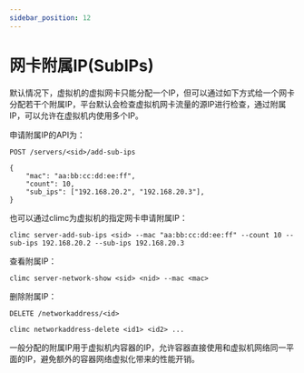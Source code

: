```yaml
---
sidebar_position: 12
---
```


# 网卡附属IP(SubIPs)

默认情况下，虚拟机的虚拟网卡只能分配一个IP，但可以通过如下方式给一个网卡分配若干个附属IP，平台默认会检查虚拟机网卡流量的源IP进行检查，通过附属IP，可以允许在虚拟机内使用多个IP。

申请附属IP的API为：

```
POST /servers/<sid>/add-sub-ips

{
    "mac": "aa:bb:cc:dd:ee:ff",
    "count": 10,
    "sub_ips": ["192.168.20.2", "192.168.20.3"],
}
```

也可以通过climc为虚拟机的指定网卡申请附属IP：

```
climc server-add-sub-ips <sid> --mac "aa:bb:cc:dd:ee:ff" --count 10 --sub-ips 192.168.20.2 --sub-ips 192.168.20.3
```

查看附属IP：

```
climc server-network-show <sid> <nid> --mac <mac>
```

删除附属IP：

```
DELETE /networkaddress/<id>
```

```
climc networkaddress-delete <id1> <id2> ...
```

一般分配的附属IP用于虚拟机内容器的IP，允许容器直接使用和虚拟机网络同一平面的IP，避免额外的容器网络虚拟化带来的性能开销。
